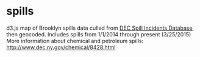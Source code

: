 # spills
d3.js map of Brooklyn spills
data culled from [DEC Spill Incidents Database](http://www.dec.ny.gov/cfmx/extapps/derexternal/index.cfm?pageid=2), then geocoded.
Includes spills from 1/1/2014 through present (3/25/2015)
More information about chemical and petroleum spills: http://www.dec.ny.gov/chemical/8428.html